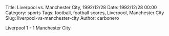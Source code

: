 Title: Liverpool vs. Manchester City, 1992/12/28
Date: 1992/12/28 00:00
Category: sports
Tags: football, football scores, Liverpool, Manchester City
Slug: liverpool-vs-manchester-city
Author: carbonero


Liverpool 1 - 1 Manchester City

